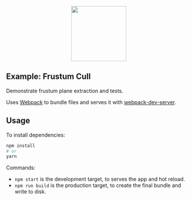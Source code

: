<div align="center">
   <img width="150" heigth="150" src="https://webpack.js.org/assets/icon-square-big.svg" />
</div>

## Example: Frustum Cull

Demonstrate frustum plane extraction and tests.

Uses [Webpack](https://github.com/webpack/webpack) to bundle files and serves it
with [webpack-dev-server](https://webpack.js.org/guides/development/#webpack-dev-server).

## Usage

To install dependencies:

```bash
npm install
# or
yarn
```

Commands:
* `npm start` is the development target, to serves the app and hot reload.
* `npm run build` is the production target, to create the final bundle and write to disk.
